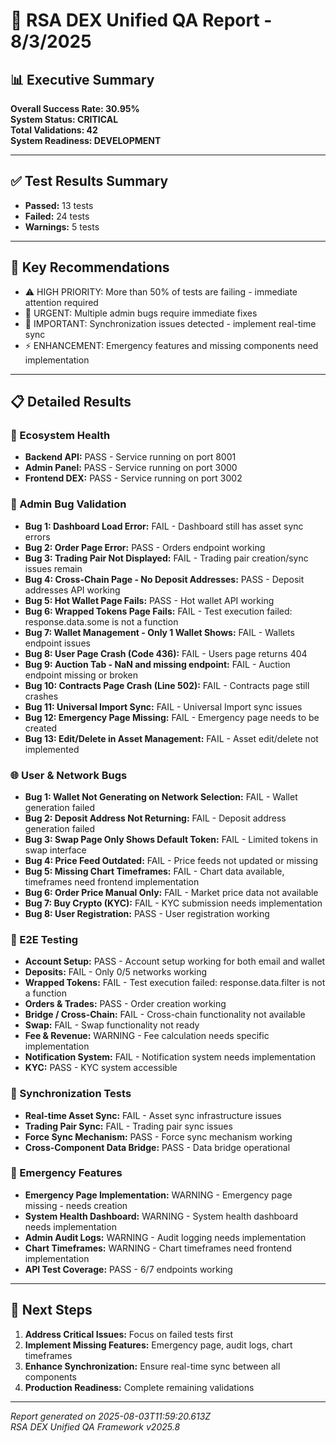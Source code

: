 # 🚀 RSA DEX Unified QA Report - 8/3/2025

## 📊 Executive Summary

**Overall Success Rate: 30.95%**  
**System Status: CRITICAL**  
**Total Validations: 42**  
**System Readiness: DEVELOPMENT**

---

## ✅ Test Results Summary

- **Passed:** 13 tests
- **Failed:** 24 tests  
- **Warnings:** 5 tests

---

## 🔧 Key Recommendations

- ⚠️ HIGH PRIORITY: More than 50% of tests are failing - immediate attention required
- 🔧 URGENT: Multiple admin bugs require immediate fixes
- 🔄 IMPORTANT: Synchronization issues detected - implement real-time sync
- ⚡ ENHANCEMENT: Emergency features and missing components need implementation

---

## 📋 Detailed Results

### 🏥 Ecosystem Health
- **Backend API:** PASS - Service running on port 8001
- **Admin Panel:** PASS - Service running on port 3000
- **Frontend DEX:** PASS - Service running on port 3002

### 🐞 Admin Bug Validation  
- **Bug 1: Dashboard Load Error:** FAIL - Dashboard still has asset sync errors
- **Bug 2: Order Page Error:** PASS - Orders endpoint working
- **Bug 3: Trading Pair Not Displayed:** FAIL - Trading pair creation/sync issues remain
- **Bug 4: Cross-Chain Page - No Deposit Addresses:** PASS - Deposit addresses API working
- **Bug 5: Hot Wallet Page Fails:** PASS - Hot wallet API working
- **Bug 6: Wrapped Tokens Page Fails:** FAIL - Test execution failed: response.data.some is not a function
- **Bug 7: Wallet Management - Only 1 Wallet Shows:** FAIL - Wallets endpoint issues
- **Bug 8: User Page Crash (Code 436):** FAIL - Users page returns 404
- **Bug 9: Auction Tab - NaN and missing endpoint:** FAIL - Auction endpoint missing or broken
- **Bug 10: Contracts Page Crash (Line 502):** FAIL - Contracts page still crashes
- **Bug 11: Universal Import Sync:** FAIL - Universal Import sync issues
- **Bug 12: Emergency Page Missing:** FAIL - Emergency page needs to be created
- **Bug 13: Edit/Delete in Asset Management:** FAIL - Asset edit/delete not implemented

### 🌐 User & Network Bugs
- **Bug 1: Wallet Not Generating on Network Selection:** FAIL - Wallet generation failed
- **Bug 2: Deposit Address Not Returning:** FAIL - Deposit address generation failed
- **Bug 3: Swap Page Only Shows Default Token:** FAIL - Limited tokens in swap interface
- **Bug 4: Price Feed Outdated:** FAIL - Price feeds not updated or missing
- **Bug 5: Missing Chart Timeframes:** FAIL - Chart data available, timeframes need frontend implementation
- **Bug 6: Order Price Manual Only:** FAIL - Market price data not available
- **Bug 7: Buy Crypto (KYC):** FAIL - KYC submission needs implementation
- **Bug 8: User Registration:** PASS - User registration working

### 🧪 E2E Testing
- **Account Setup:** PASS - Account setup working for both email and wallet
- **Deposits:** FAIL - Only 0/5 networks working
- **Wrapped Tokens:** FAIL - Test execution failed: response.data.filter is not a function
- **Orders & Trades:** PASS - Order creation working
- **Bridge / Cross-Chain:** FAIL - Cross-chain functionality not available
- **Swap:** FAIL - Swap functionality not ready
- **Fee & Revenue:** WARNING - Fee calculation needs specific implementation
- **Notification System:** FAIL - Notification system needs implementation
- **KYC:** PASS - KYC system accessible

### 🔄 Synchronization Tests
- **Real-time Asset Sync:** FAIL - Asset sync infrastructure issues
- **Trading Pair Sync:** FAIL - Trading pair sync issues
- **Force Sync Mechanism:** PASS - Force sync mechanism working
- **Cross-Component Data Bridge:** PASS - Data bridge operational

### 🚨 Emergency Features
- **Emergency Page Implementation:** WARNING - Emergency page missing - needs creation
- **System Health Dashboard:** WARNING - System health dashboard needs implementation
- **Admin Audit Logs:** WARNING - Audit logging needs implementation
- **Chart Timeframes:** WARNING - Chart timeframes need frontend implementation
- **API Test Coverage:** PASS - 6/7 endpoints working

---

## 🎯 Next Steps

1. **Address Critical Issues:** Focus on failed tests first
2. **Implement Missing Features:** Emergency page, audit logs, chart timeframes
3. **Enhance Synchronization:** Ensure real-time sync between all components
4. **Production Readiness:** Complete remaining validations

---

*Report generated on 2025-08-03T11:59:20.613Z*  
*RSA DEX Unified QA Framework v2025.8*